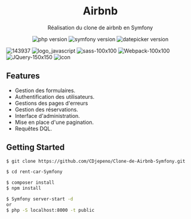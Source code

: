 <p align="center"><h1 align="center">
Airbnb
</h1>

<p align="center">
  Réalisation du clone de airbnb en Symfony
</p>

<p align="center">
    <img src="https://img.shields.io/badge/Version%20PHP-7.3-blue" alt="php version">
    <img src="https://img.shields.io/badge/version%20Symfony-5.1-green" alt="symfony version">
    <img src="https://img.shields.io/badge/version%20datepicker-5.16.0-green" alt="datepicker version">
</p>



![143937](https://user-images.githubusercontent.com/43074465/98483568-c0d27480-2209-11eb-83f1-a5e27b48f732.png)
![logo_javascript](https://user-images.githubusercontent.com/43074465/98482792-fecc9a00-2203-11eb-8461-ceb47c8a20a8.png)
![sass-100x100](https://user-images.githubusercontent.com/43074465/98483226-e0b46900-2206-11eb-9529-73a273dbcdb4.png)
![Webpack-100x100](https://user-images.githubusercontent.com/43074465/98483244-f164df00-2206-11eb-899e-f7e096dc9c85.png)
![JQuery-150x150](https://user-images.githubusercontent.com/43074465/98483541-810b8d00-2209-11eb-8798-2599088d9c11.jpg)
![icon](https://user-images.githubusercontent.com/43074465/98969194-e5329780-250e-11eb-8b4b-40c3c1edad88.png)


## Features
- Gestion des formulaires.
- Authentification des utilisateurs.
- Gestions des pages d'erreurs
- Gestion des réservations.
- Interface d'administration.
- Mise en place d'une pagination.
- Requêtes DQL.

## Getting Started
```bash
$ git clone https://github.com/CDjepeno/Clone-de-Airbnb-Symfony.git
```
```bash
$ cd rent-car-Symfony
```
```bash
$ composer install
$ npm install
```
```bash
$ Symfony server-start -d
or
$ php -S localhost:8000 -t public
```


